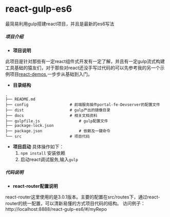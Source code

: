 # react-gulp-es6
最简易利用gulp搭建react项目，并且是最新的es6写法

##### 项目介绍
- **项目说明**

此项目是针对那些有一定react组件式开发有一定了解，并且有一定gulp流式构建工具基础的猿友们，对于那些对react还没手写过代码的可以先参考我的另一个示例项目[react-demos](git@github.com:Magicwager/react-demos.git),一步步从基础到入门。


- **目录结构**

```
.
├── README.md
├── config					# 前端服务插件portal-fe-Devserver的配置文件
├── dist					# gulp产出的镜像目录		
├── docs					# 相关文档资料
├── gulpfile.js				    # gulp配置文件
├── package-lock.json
├── package.json			    # 依赖及一键命令
└── src						# 项目代码
```


- **项目启动**
    具体操作如下：
    1. `npm install` 安装依赖
    2. 启动react调试服务,输入`gulp`

##### 代码说明


- **react-router配置说明**

react-router这里使用的是3.0.1版本。主要的配置在src/routes下，通过react-router的统一配置，可以清新易懂的方式项目代码的结构。
访问例子：http://localhost:8888/react-gulp-es6/#/myRepo
